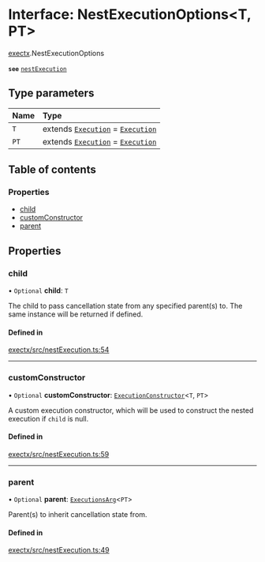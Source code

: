 # Interface: NestExecutionOptions<T, PT\>

[exectx](../wiki/exectx).NestExecutionOptions

**`see`** [`nestExecution`](../wiki/exectx#nestexecution)

## Type parameters

| Name | Type |
| :------ | :------ |
| `T` | extends [`Execution`](../wiki/exectx.Execution) = [`Execution`](../wiki/exectx.Execution) |
| `PT` | extends [`Execution`](../wiki/exectx.Execution) = [`Execution`](../wiki/exectx.Execution) |

## Table of contents

### Properties

- [child](../wiki/exectx.NestExecutionOptions#child)
- [customConstructor](../wiki/exectx.NestExecutionOptions#customconstructor)
- [parent](../wiki/exectx.NestExecutionOptions#parent)

## Properties

### child

• `Optional` **child**: `T`

The child to pass cancellation state from any specified parent(s) to.
The same instance will be returned if defined.

#### Defined in

[exectx/src/nestExecution.ts:54](https://github.com/ludvigalden/exectx/blob/832bc31/packages/exectx/src/nestExecution.ts#L54)

___

### customConstructor

• `Optional` **customConstructor**: [`ExecutionConstructor`](../wiki/exectx#executionconstructor)<`T`, `PT`\>

A custom execution constructor,
which will be used to construct the nested execution if `child` is null.

#### Defined in

[exectx/src/nestExecution.ts:59](https://github.com/ludvigalden/exectx/blob/832bc31/packages/exectx/src/nestExecution.ts#L59)

___

### parent

• `Optional` **parent**: [`ExecutionsArg`](../wiki/exectx#executionsarg)<`PT`\>

Parent(s) to inherit cancellation state from.

#### Defined in

[exectx/src/nestExecution.ts:49](https://github.com/ludvigalden/exectx/blob/832bc31/packages/exectx/src/nestExecution.ts#L49)
